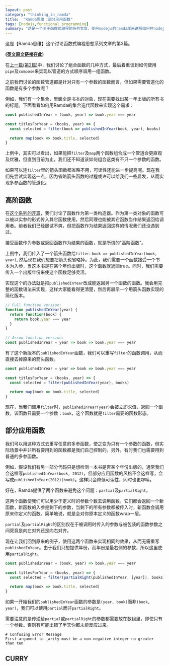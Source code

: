 ```yaml
---
layout: post
category: "thinking_in_ramda"
title:  "Ramda思维：部分应用函数"
tags: [nodejs,functional programming]
summary: "这是一个关于函数式编程的系列文章，使用nodejs的ramda库来讲解如何在nodejs这门目前最流行的语言实现函数式编程的理念。"
---
```


这是【Ramda思维】这个讨论函数式编程思想系列文章的第3篇。

**\([英文原文链接在此](http://randycoulman.com/blog/2016/06/07/thinking-in-ramda-partial-application/ "英文原文")\)**

在[上一篇(第2篇)](/thinking_in_ramda/thinking-in-ramda-combining-functions.html)中，我们讨论了组合函数的几种方式，最后着重谈到如何使用`pipe`及`compose`来实现以管道的方式顺序调用一组函数。

之前我們讨论的函数管道都是针对只有一个参数的函数而言，但如果需要管道化的函数是有多个参数呢？

例如，我们有一个集合，里面全是书本的对象，现在需要找出某一年出版的所有书的标题。下面看看如何用Ramda的集合迭代函数来实现这个需求：

```javascript
const publishedInYear = (book, year) => book.year === year
 
const titlesForYear = (books, year) => {
  const selected = filter(book => publishedInYear(book, year), books)
 
  return map(book => book.title, selected)
}
```

上例中，其实可以看出，如果能把`filter`及`map`两个函数组合成一个管道会更直观及优雅，但直到目前为止，我们还不知道该如何组合这类有不只一个参数的函数。

如果可以连`filter`里的箭头函数都省略不用，可读性还能进一步提高呢。现在我们先尝试实现这一点，因为省略箭头函数的过程或许可以给我们一些启发，从而实现多参函数的管道化。

## **高阶函数**

在[这个系列的开篇](/thinking_in_ramda/thinking-in-ramda-Wrap-Up.html)，我们讨论了函数作为第一类构造器。作为第一类对象的函数可以被以实参的形式传入其它函数使用，然后同理也能被其它函数当作结果返回给调用者。前者我们已经屡试不爽，但把函数作为结果返回这样的情况我们还没遇到过。

接受函数作为参数或返回函数作为结果的函数，就是所谓的"高阶函数"。

上例中，我们传入了一个箭头函数给`filter`: `book => publishedInYear(book, year)`, 然后现在我们想要把箭头也省略掉。为此，我们需要一个函数接受一个书本为入参，当这本书是在某个年份出版时，这个函数就返回true。同时，我们需要传入一个出版年份来使这个函数足够灵活。

实现这个的办法就是把`publishedInYear`改成能返回另一个函数的函数。我会用完整的函数语法来实现，这样大家能看得更清楚，然后再展示一个用箭头函数实现的简化版本。

```javascript
// Full function version:
function publishedInYear(year) {
  return function(book) {
    return book.year === year
  }
}
 
// Arrow function version:
const publishedInYear = year => book => book.year === year
```

有了这个新版本的`publishedInYear`函数，我们可以重写`filter`的函数调用，从而直接去掉原来的箭头函数。

```javascript
const publishedInYear = year => book => book.year === year
 
const titlesForYear = (books, year) => {
  const selected = filter(publishedInYear(year), books)
 
  return map(book => book.title, selected)
}
```

现在，当我们调用`filter`时，`publishedInYear(year)`会被立即求值，返回一个函数，该函数只需要一个参数：`book`，这个函数就是`filter`需要的函数形态。


## **部分应用函数**

我们可以用这种方式去重写任意的多参函数，使之变为只有一个参数的函数，但实际场景中并非所有要用到的函数都是我们自己控制的。另外，有时我们也需要用到普通的多参函数。

例如，假设我们有另一部分代码只是想检测一本书是否某个年份出版的，通常我们会这样写`publishedInYear(book, 2012)`，但部分应用函数的风格不会这样写，会写成`publishedInYear(2012)(book)`。这样只会降低可读性，同时也更啰嗦。

好在，Ramda提供了两个函数来避免这个问题：`partial`及`partialRight`。

这两个函数使我们可以用少于定义时的参数个数去调用函数，它们都会返回一个新函数，新函数的入参是剩下的参数，当剩下的所有参数都被传入时，新函数会调用原来你定义的函数。简单地说，就是会对你原本定义的函数wrap一层。

`partial`及`partialRight`的区别仅在于被调用时传入的参数与被包装的函数参数之间究竟是向左对齐还是向右对齐。

现在让我们回到原来的例子，使用这两个函数来实现相同的效果，从而无需重写`publishedInYear`。由于我们只想提供年份，而年份是最右侧的参数，所以这里使用`partialRight`。

```javascript
const publishedInYear = (book, year) => book.year === year
 
const titlesForYear = (books, year) => {
  const selected = filter(partialRight(publishedInYear, [year]), books)
 
  return map(book => book.title, selected)
}
```

如果一开始我们的`publishedInYear`函数的参数是`(year, book)`而非`(book, year)`，我们可以使用`partial`而非`partialRight`。

需要注意的是传递给`partial`或`partialRight`的参数都需要放在数组里，即使只有一个参数。否则有可能出错了半天你都未能反应过来。

```shell
# Confusing Error Message
First argument to _arity must be a non-negative integer no greater than ten
```

## **CURRY**




